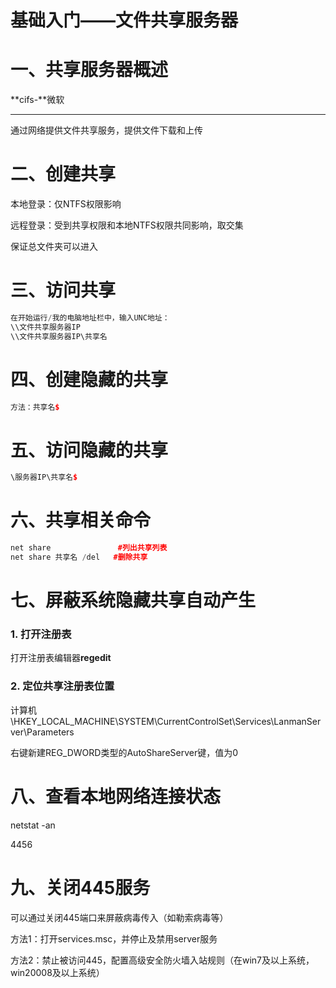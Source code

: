 # 基础入门——文件共享服务器

# 一、共享服务器概述

**cifs-**微软

---

通过网络提供文件共享服务，提供文件下载和上传

# 二、创建共享

本地登录：仅NTFS权限影响

远程登录：受到共享权限和本地NTFS权限共同影响，取交集

保证总文件夹可以进入

# 三、访问共享

```c
在开始运行/我的电脑地址栏中，输入UNC地址：
\\文件共享服务器IP
\\文件共享服务器IP\共享名
```

# 四、创建隐藏的共享

```cpp
方法：共享名$
```

# 五、访问隐藏的共享

```cpp
\服务器IP\共享名$
```

# 六、共享相关命令

```cpp
net share               #列出共享列表
net share 共享名 /del   #删除共享
```

# 七、屏蔽系统隐藏共享自动产生

### 1. 打开注册表

打开注册表编辑器**regedit**

### 2. 定位共享注册表位置

计算机\HKEY_LOCAL_MACHINE\SYSTEM\CurrentControlSet\Services\LanmanServer\Parameters

右键新建REG_DWORD类型的AutoShareServer键，值为0

# 八、查看本地网络连接状态

netstat -an

4456

# 九、关闭445服务

可以通过关闭445端口来屏蔽病毒传入（如勒索病毒等）

方法1：打开services.msc，并停止及禁用server服务

方法2：禁止被访问445，配置高级安全防火墙入站规则（在win7及以上系统，win20008及以上系统）